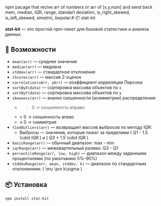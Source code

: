 npm pacage that recive arr of numbers or arr of [x,y,num] and send back mein, median, IQR, range, standart deviation, is_right_skewed, is_left_skewed, simetric, bepolar.# 📦 stat-kit

**stat-kit** — это простой npm-пакет для базовой статистики и анализа данных.

## 📐 Возможности

- `mean(arr)` — среднее значение
- `median(arr)` — медиана
- `stddev(arr)` — стандартное отклонение
- `zScores(arr)` — массив Z-оценок
- `correlation(xArr, yArr)` — коэффициент корреляции Пирсона
- `sortByX(data)` — сортировка массива объектов по `x`
- `sortByY(data)` — сортировка массива объектов по `y`
- `skewness(arr)` — анализ скошенности (асимметрии) распределения:
  - > 0 → скошенность вправо
  - < 0 → скошенность влево
  - ≈ 0 → симметрия
- `findOutliers(arr)` — возвращает массив выбросов по методу IQR:
  - Выбросы — значения, которые лежат за пределами \( Q1 - 1.5 \cdot IQR \) и \( Q3 + 1.5 \cdot IQR \)
- `basicRange(arr)` — обычный диапазон: max - min
- `iqrRange(arr)` — межквартильный размах: Q3 - Q1
- `percentileRange(arr, low, high)` — диапазон между заданными процентилями (по умолчанию 5%–95%)
- `stddevRange(arr, mean, stddev, k)` — диапазон по стандартным отклонениям: \( \mu \pm k\sigma \)


## 📦 Установка

```bash
npm install stat-kit
